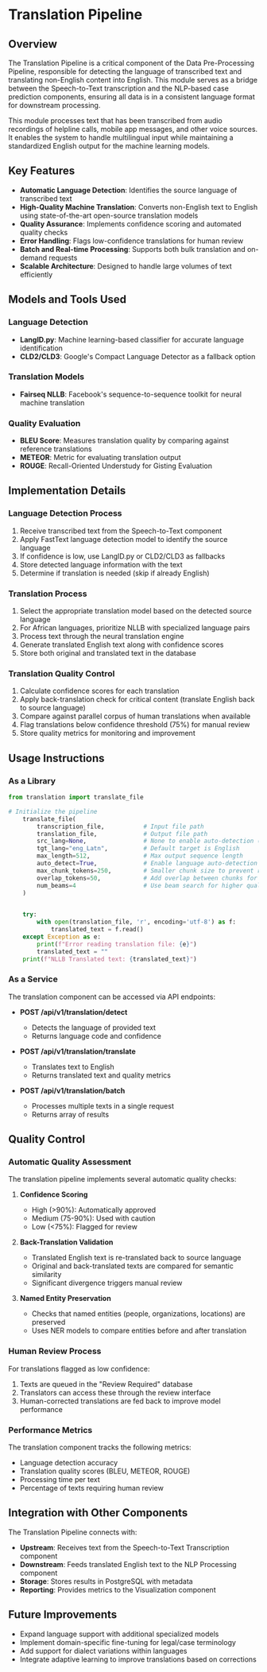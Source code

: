 # Translation Pipeline

## Overview

The Translation Pipeline is a critical component of the Data Pre-Processing Pipeline, responsible for detecting the language of transcribed text and translating non-English content into English. This module serves as a bridge between the Speech-to-Text transcription and the NLP-based case prediction components, ensuring all data is in a consistent language format for downstream processing.

This module processes text that has been transcribed from audio recordings of helpline calls, mobile app messages, and other voice sources. It enables the system to handle multilingual input while maintaining a standardized English output for the machine learning models.

## Key Features

- **Automatic Language Detection**: Identifies the source language of transcribed text
- **High-Quality Machine Translation**: Converts non-English text to English using state-of-the-art open-source translation models
- **Quality Assurance**: Implements confidence scoring and automated quality checks
- **Error Handling**: Flags low-confidence translations for human review
- **Batch and Real-time Processing**: Supports both bulk translation and on-demand requests
- **Scalable Architecture**: Designed to handle large volumes of text efficiently

## Models and Tools Used

### Language Detection

- **LangID.py**: Machine learning-based classifier for accurate language identification
- **CLD2/CLD3**: Google's Compact Language Detector as a fallback option

### Translation Models
- **Fairseq NLLB**: Facebook's sequence-to-sequence toolkit for neural machine translation

### Quality Evaluation
- **BLEU Score**: Measures translation quality by comparing against reference translations
- **METEOR**: Metric for evaluating translation output
- **ROUGE**: Recall-Oriented Understudy for Gisting Evaluation

## Implementation Details

### Language Detection Process
1. Receive transcribed text from the Speech-to-Text component
2. Apply FastText language detection model to identify the source language
3. If confidence is low, use LangID.py or CLD2/CLD3 as fallbacks
4. Store detected language information with the text
5. Determine if translation is needed (skip if already English)

### Translation Process
1. Select the appropriate translation model based on the detected source language
2. For African languages, prioritize NLLB with specialized language pairs
3. Process text through the neural translation engine
4. Generate translated English text along with confidence scores
5. Store both original and translated text in the database

### Translation Quality Control
1. Calculate confidence scores for each translation
2. Apply back-translation check for critical content (translate English back to source language)
3. Compare against parallel corpus of human translations when available
4. Flag translations below confidence threshold (75%) for manual review
5. Store quality metrics for monitoring and improvement

## Usage Instructions

### As a Library
```python
from translation import translate_file

# Initialize the pipeline
    translate_file(
        transcription_file,           # Input file path
        translation_file,             # Output file path
        src_lang=None,                # None to enable auto-detection (don't need to specify this parameter)
        tgt_lang="eng_Latn",          # Default target is English
        max_length=512,               # Max output sequence length
        auto_detect=True,             # Enable language auto-detection
        max_chunk_tokens=250,         # Smaller chunk size to prevent repetition issues
        overlap_tokens=50,            # Add overlap between chunks for better coherence
        num_beams=4                   # Use beam search for higher quality translations
    )
        

    try:
        with open(translation_file, 'r', encoding='utf-8') as f:
            translated_text = f.read()
    except Exception as e:
        print(f"Error reading translation file: {e}")
        translated_text = ""
    print(f"NLLB Translated text: {translated_text}")
```

### As a Service
The translation component can be accessed via API endpoints:

- **POST /api/v1/translation/detect**
  - Detects the language of provided text
  - Returns language code and confidence

- **POST /api/v1/translation/translate**
  - Translates text to English
  - Returns translated text and quality metrics

- **POST /api/v1/translation/batch**
  - Processes multiple texts in a single request
  - Returns array of results

## Quality Control

### Automatic Quality Assessment
The translation pipeline implements several automatic quality checks:

1. **Confidence Scoring**
   - High (>90%): Automatically approved
   - Medium (75-90%): Used with caution
   - Low (<75%): Flagged for review

2. **Back-Translation Validation**
   - Translated English text is re-translated back to source language
   - Original and back-translated texts are compared for semantic similarity
   - Significant divergence triggers manual review

3. **Named Entity Preservation**
   - Checks that named entities (people, organizations, locations) are preserved
   - Uses NER models to compare entities before and after translation

### Human Review Process
For translations flagged as low confidence:

1. Texts are queued in the "Review Required" database
2. Translators can access these through the review interface
3. Human-corrected translations are fed back to improve model performance

### Performance Metrics
The translation component tracks the following metrics:

- Language detection accuracy
- Translation quality scores (BLEU, METEOR, ROUGE)
- Processing time per text
- Percentage of texts requiring human review

## Integration with Other Components

The Translation Pipeline connects with:

- **Upstream**: Receives text from the Speech-to-Text Transcription component
- **Downstream**: Feeds translated English text to the NLP Processing component
- **Storage**: Stores results in PostgreSQL with metadata
- **Reporting**: Provides metrics to the Visualization component

## Future Improvements

- Expand language support with additional specialized models
- Implement domain-specific fine-tuning for legal/case terminology
- Add support for dialect variations within languages
- Integrate adaptive learning to improve translations based on corrections


